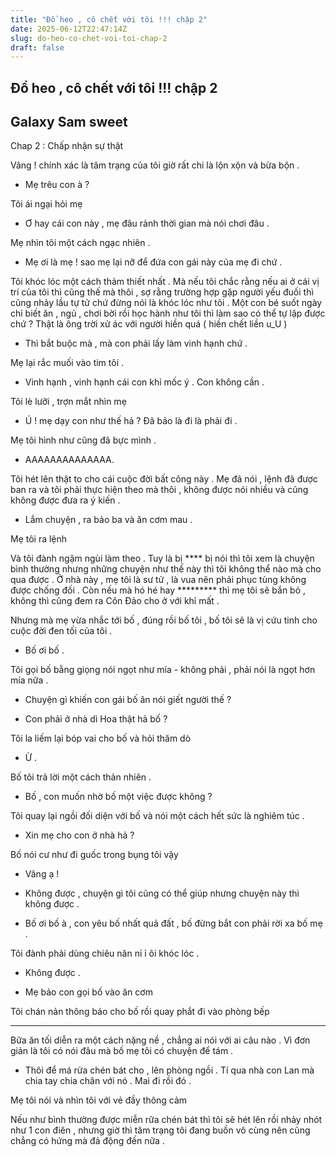 ```yaml
---
title: "Đồ heo , cô chết với tôi !!! chập 2"
date: 2025-06-12T22:47:14Z
slug: do-heo-co-chet-voi-toi-chap-2
draft: false
---
```


## Đồ heo , cô chết với tôi !!! chập 2

## Galaxy Sam sweet

Chap 2 : Chấp nhận sự thật

Vâng ! chính xác là tâm trạng của tôi giờ rất chi là lộn xộn và bừa bộn .

- Mẹ trêu con à ?

Tôi ái ngại hỏi mẹ

- Ơ hay cái con này , mẹ đâu rảnh thời gian mà nói chơi đâu .

Mẹ nhìn tôi một cách ngạc nhiên .

- Mẹ ơi là mẹ ! sao mẹ lại nỡ để đứa con gái này của mẹ đi chứ .

Tôi khóc lóc một cách thảm thiết nhất . Mà nếu tôi chắc rằng nếu ai ở cái vị trí của tôi thì cũng thế mà thôi , sợ rằng trường hợp gặp người yếu đuối thì cũng nhảy lầu tự tử chứ đừng nói là khóc lóc như tôi . Một con bé suốt ngày chỉ biết ăn , ngủ , chơi bời rồi học hành như tôi thì làm sao có thể tự lập được chứ ? Thật là ông trời xử ác với người hiền quá ( hiền chết liền u_U )

- Thì bắt buộc mà , mà con phải lấy làm vinh hạnh chứ .

Mẹ lại rắc muối vào tim tôi .

- Vinh hạnh , vinh hạnh cái con khỉ mốc ý . Con không cần .

Tôi lè lưỡi , trợn mắt nhìn mẹ

- Ú ! mẹ dạy con như thế hả ? Đã bảo là đi là phải đi .

Mẹ tôi hình như cũng đã bực mình .

- AAAAAAAAAAAAAA.

Tôi hét lên thật to cho cái cuộc đời bất công này . Mẹ đã nói , lệnh đã được ban ra và tôi phải thực hiện theo mà thôi , không được nói nhiều và cũng không được đưa ra ý kiến .

- Lắm chuyện , ra bảo ba và ăn cơm mau .

Mẹ tôi ra lệnh

Và tôi đành ngậm ngùi làm theo . Tuy là bị **** bị nói thì tôi xem là chuyện bình thường nhưng những chuyện như thế này thì tôi không thể nào mà cho qua được . Ở nhà này , mẹ tôi là sư tử , là vua nên phải phục tùng không được chống đối . Còn nếu mà hó hé hay ********* thì mẹ tôi sẽ bắn bỏ , không thì cũng đem ra Côn Đảo cho ở với khỉ mất .

Nhưng mà mẹ vừa nhắc tới bố , đúng rồi bố tôi , bố tôi sẽ là vị cứu tinh cho cuộc đời đen tối của tôi .

- Bố ơi bố .

Tôi gọi bố bằng giọng nói ngọt như mía - không phải , phải nói là ngọt hơn mía nữa .

- Chuyện gì khiến con gái bố ăn nói giết người thế ?

- Con phải ở nhà dì Hoa thật hả bố ?

Tôi la liếm lại bóp vai cho bố và hỏi thăm dò

- Ừ .

Bố tôi trả lời một cách thản nhiên .

- Bố , con muốn nhờ bố một việc được không ?

Tôi quay lại ngồi đối diện với bố và nói một cách hết sức là nghiêm túc .

- Xin mẹ cho con ở nhà hả ?

Bố nói cư như đi guốc trong bụng tôi vậy

- Vâng ạ !

- Không được , chuyện gì tôi cũng có thể giúp nhưng chuyện này thì không được .

- Bố ơi bố à , con yêu bố nhất quả đất , bố đừng bắt con phải rời xa bố mẹ .

Tôi đành phải dùng chiêu năn nỉ ỉ ôi khóc lóc .

- Không được .

- Mẹ bảo con gọi bố vào ăn cơm

Tôi chán nản thông báo cho bố rồi quay phắt đi vào phòng bếp

*****

Bữa ăn tối diễn ra một cách nặng nề , chẳng ai nói với ai câu nào . Vì đơn giản là tôi có nói đâu mà bố mẹ tôi có chuyện để tám .

- Thôi để má rửa chén bát cho , lên phòng ngồi . Tí qua nhà con Lan mà chia tay chia chân với nó . Mai đi rồi đó .

Mẹ tôi nói và nhìn tôi với vẻ đầy thông cảm

Nếu như bình thường được miễn rữa chén bát thì tôi sẽ hét lên rồi nhảy nhót như 1 con điên , nhưng giờ thì tâm trạng tôi đang buồn vô cùng nên cũng chẳng có hứng mà đả động đến nữa .
